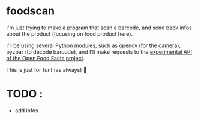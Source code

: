 # foodscan

I'm just trying to make a program that scan a barcode, and send back infos about the product (focusing on food product here).

I'll be using several Python modules, such as opencv (for the camera), pyzbar (to decode barcode), and I'll make requests to the [experimental API of the Open Food Facts project](https://fr.openfoodfacts.org/data).

This is just for fun! (as always) :rainbow:

# TODO :
- add infos